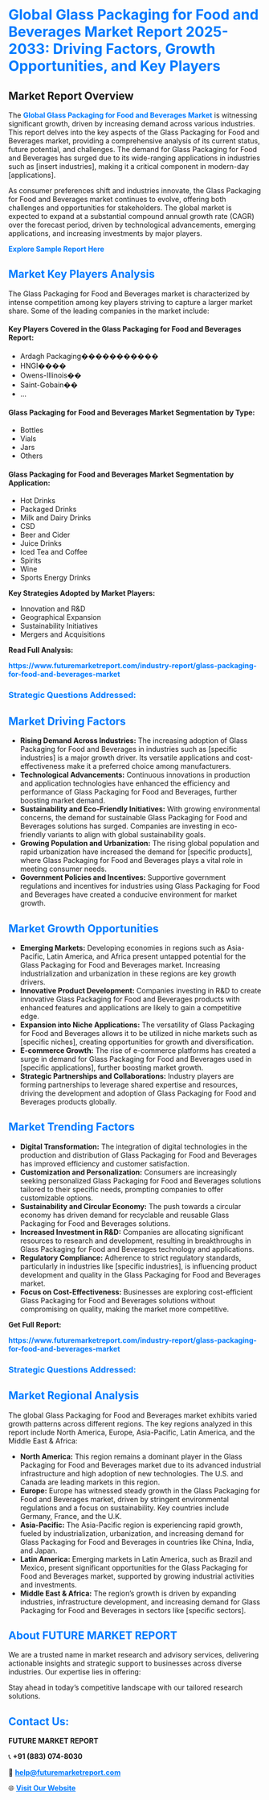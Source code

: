 <h1 style="color: #007BFF;">Global Glass Packaging for Food and Beverages Market Report 2025-2033: Driving Factors, Growth Opportunities, and Key Players</h1>

<section id="overview">
<h2>Market Report Overview</h2>
<p>The <a href="https://www.futuremarketreport.com/industry-report/glass-packaging-for-food-and-beverages-market" style="color: #007BFF; text-decoration: none;"><strong>Global Glass Packaging for Food and Beverages Market</strong></a> is witnessing significant growth, driven by increasing demand across various industries. This report delves into the key aspects of the Glass Packaging for Food and Beverages market, providing a comprehensive analysis of its current status, future potential, and challenges. The demand for Glass Packaging for Food and Beverages has surged due to its wide-ranging applications in industries such as [insert industries], making it a critical component in modern-day [applications].</p>
<p>As consumer preferences shift and industries innovate, the Glass Packaging for Food and Beverages market continues to evolve, offering both challenges and opportunities for stakeholders. The global market is expected to expand at a substantial compound annual growth rate (CAGR) over the forecast period, driven by technological advancements, emerging applications, and increasing investments by major players.</p>
</section>

<section id="overview">
<p><a href="https://www.futuremarketreport.com/request-sample/reportId=104062" style="color: #007BFF; text-decoration: none;"><strong>Explore Sample Report Here</strong></a></p>
</section>

<section id="key-players">
<h2 style="color: #007BFF;">Market Key Players Analysis</h2>
<p>The Glass Packaging for Food and Beverages market is characterized by intense competition among key players striving to capture a larger market share. Some of the leading companies in the market include:</p>
<h4>Key Players Covered in the Glass Packaging for Food and Beverages Report:</h4>
<ul><li>Ardagh Packaging�����������</li><li>HNGI����</li><li>Owens-Illinois��</li><li>Saint-Gobain��</li><li>...</li></ul>
<h4>Glass Packaging for Food and Beverages Market Segmentation by Type:</h4>
<ul><li>Bottles</li><li>Vials</li><li>Jars</li><li>Others</li></ul>

<h4>Glass Packaging for Food and Beverages Market Segmentation by Application:</h4>
<ul><li>Hot Drinks</li><li>Packaged Drinks</li><li>Milk and Dairy Drinks</li><li>CSD</li><li>Beer and Cider</li><li>Juice Drinks</li><li>Iced Tea and Coffee</li><li>Spirits</li><li>Wine</li><li>Sports Energy Drinks</li></ul>
<p><strong>Key Strategies Adopted by Market Players:</strong></p>
<ul>
<li>Innovation and R&D</li>
<li>Geographical Expansion</li>
<li>Sustainability Initiatives</li>
<li>Mergers and Acquisitions</li>
</ul>
</section>

<section>
<p><strong>Read Full Analysis: </strong></p><a href="https://www.futuremarketreport.com/industry-report/glass-packaging-for-food-and-beverages-market" style="color: #007BFF; text-decoration: none;"><strong>https://www.futuremarketreport.com/industry-report/glass-packaging-for-food-and-beverages-market</strong></a>
<h3 style="color: #007BFF;">Strategic Questions Addressed:</h3>
</section>

<section id="driving-factors">
<h2 style="color: #007BFF;">Market Driving Factors</h2>
<ul>
<li><strong>Rising Demand Across Industries:</strong> The increasing adoption of Glass Packaging for Food and Beverages in industries such as [specific industries] is a major growth driver. Its versatile applications and cost-effectiveness make it a preferred choice among manufacturers.</li>
<li><strong>Technological Advancements:</strong> Continuous innovations in production and application technologies have enhanced the efficiency and performance of Glass Packaging for Food and Beverages, further boosting market demand.</li>
<li><strong>Sustainability and Eco-Friendly Initiatives:</strong> With growing environmental concerns, the demand for sustainable Glass Packaging for Food and Beverages solutions has surged. Companies are investing in eco-friendly variants to align with global sustainability goals.</li>
<li><strong>Growing Population and Urbanization:</strong> The rising global population and rapid urbanization have increased the demand for [specific products], where Glass Packaging for Food and Beverages plays a vital role in meeting consumer needs.</li>
<li><strong>Government Policies and Incentives:</strong> Supportive government regulations and incentives for industries using Glass Packaging for Food and Beverages have created a conducive environment for market growth.</li>
</ul>
</section>

<section id="growth-opportunities">
<h2 style="color: #007BFF;">Market Growth Opportunities</h2>
<ul>
<li><strong>Emerging Markets:</strong> Developing economies in regions such as Asia-Pacific, Latin America, and Africa present untapped potential for the Glass Packaging for Food and Beverages market. Increasing industrialization and urbanization in these regions are key growth drivers.</li>
<li><strong>Innovative Product Development:</strong> Companies investing in R&D to create innovative Glass Packaging for Food and Beverages products with enhanced features and applications are likely to gain a competitive edge.</li>
<li><strong>Expansion into Niche Applications:</strong> The versatility of Glass Packaging for Food and Beverages allows it to be utilized in niche markets such as [specific niches], creating opportunities for growth and diversification.</li>
<li><strong>E-commerce Growth:</strong> The rise of e-commerce platforms has created a surge in demand for Glass Packaging for Food and Beverages used in [specific applications], further boosting market growth.</li>
<li><strong>Strategic Partnerships and Collaborations:</strong> Industry players are forming partnerships to leverage shared expertise and resources, driving the development and adoption of Glass Packaging for Food and Beverages products globally.</li>
</ul>
</section>

<section id="trending-factors">
<h2 style="color: #007BFF;">Market Trending Factors</h2>
<ul>
<li><strong>Digital Transformation:</strong> The integration of digital technologies in the production and distribution of Glass Packaging for Food and Beverages has improved efficiency and customer satisfaction.</li>
<li><strong>Customization and Personalization:</strong> Consumers are increasingly seeking personalized Glass Packaging for Food and Beverages solutions tailored to their specific needs, prompting companies to offer customizable options.</li>
<li><strong>Sustainability and Circular Economy:</strong> The push towards a circular economy has driven demand for recyclable and reusable Glass Packaging for Food and Beverages solutions.</li>
<li><strong>Increased Investment in R&D:</strong> Companies are allocating significant resources to research and development, resulting in breakthroughs in Glass Packaging for Food and Beverages technology and applications.</li>
<li><strong>Regulatory Compliance:</strong> Adherence to strict regulatory standards, particularly in industries like [specific industries], is influencing product development and quality in the Glass Packaging for Food and Beverages market.</li>
<li><strong>Focus on Cost-Effectiveness:</strong> Businesses are exploring cost-efficient Glass Packaging for Food and Beverages solutions without compromising on quality, making the market more competitive.</li>
</ul>
</section>

<section>
<p><strong>Get Full Report: </strong></p><a href="https://www.futuremarketreport.com/industry-report/glass-packaging-for-food-and-beverages-market" style="color: #007BFF; text-decoration: none;"><strong>https://www.futuremarketreport.com/industry-report/glass-packaging-for-food-and-beverages-market</strong></a>
<h3 style="color: #007BFF;">Strategic Questions Addressed:</h3>
</section>


<section id="regional-analysis">
<h2 style="color: #007BFF;">Market Regional Analysis</h2>
<p>The global Glass Packaging for Food and Beverages market exhibits varied growth patterns across different regions. The key regions analyzed in this report include North America, Europe, Asia-Pacific, Latin America, and the Middle East & Africa:</p>
<ul>
<li><strong>North America:</strong> This region remains a dominant player in the Glass Packaging for Food and Beverages market due to its advanced industrial infrastructure and high adoption of new technologies. The U.S. and Canada are leading markets in this region.</li>
<li><strong>Europe:</strong> Europe has witnessed steady growth in the Glass Packaging for Food and Beverages market, driven by stringent environmental regulations and a focus on sustainability. Key countries include Germany, France, and the U.K.</li>
<li><strong>Asia-Pacific:</strong> The Asia-Pacific region is experiencing rapid growth, fueled by industrialization, urbanization, and increasing demand for Glass Packaging for Food and Beverages in countries like China, India, and Japan.</li>
<li><strong>Latin America:</strong> Emerging markets in Latin America, such as Brazil and Mexico, present significant opportunities for the Glass Packaging for Food and Beverages market, supported by growing industrial activities and investments.</li>
<li><strong>Middle East & Africa:</strong> The region’s growth is driven by expanding industries, infrastructure development, and increasing demand for Glass Packaging for Food and Beverages in sectors like [specific sectors].</li>
</ul>
</section>

<footer>
<h2 style="color: #007BFF;">About FUTURE MARKET REPORT</h2>
<p>We are a trusted name in market research and advisory services, delivering actionable insights and strategic support to businesses across diverse industries. Our expertise lies in offering:</p>

<p>Stay ahead in today’s competitive landscape with our tailored research solutions.</p>

<h2 style="color: #007BFF;">Contact Us:</h2>
<p><strong>FUTURE MARKET REPORT</strong></p>
<p>📞 <strong>+91 (883) 074-8030</strong></p>
<p>📧 <strong><a href="mailto:help@futuremarketreport.com" style="color: #007BFF;">help@futuremarketreport.com</a></strong></p>
<p>🌐 <strong><a href="https://www.futuremarketreport.com/" style="color: #007BFF;">Visit Our Website</a></strong></p>
</footer>